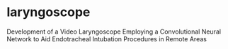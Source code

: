 # laryngoscope
Development of a Video Laryngoscope Employing a Convolutional Neural Network to Aid Endotracheal Intubation Procedures in Remote Areas
